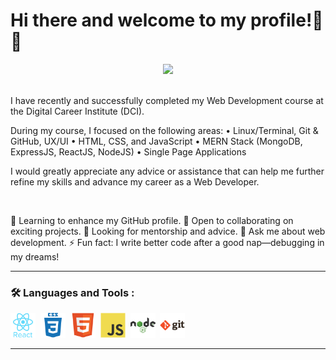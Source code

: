 # Hi there and welcome to my profile!👋😊

<div id="header" align="center">
  <img src="https://media.giphy.com/media/M9gbBd9nbDrOTu1Mqx/giphy.gif" width="200"/>
</div>
<br>

I have recently and successfully completed my Web Development course at the Digital Career Institute (DCI).

During my course, I focused on the following areas:
	•	Linux/Terminal, Git & GitHub, UX/UI
	•	HTML, CSS, and JavaScript
	•	MERN Stack (MongoDB, ExpressJS, ReactJS, NodeJS)
	•	Single Page Applications

I would greatly appreciate any advice or assistance that can help me further refine my skills and advance my career as a Web Developer.

</br>

🌱 Learning to enhance my GitHub profile.
👯 Open to collaborating on exciting projects.
🤔 Looking for mentorship and advice.
💬 Ask me about web development.
⚡ Fun fact: I write better code after a good nap—debugging in my dreams!

--------------------------------------------------

### :hammer_and_wrench: Languages and Tools :

<div>
  <img src="https://github.com/devicons/devicon/blob/master/icons/react/react-original-wordmark.svg" title="React" alt="React" width="40" height="40"/>&nbsp;
  <img src="https://github.com/devicons/devicon/blob/master/icons/css3/css3-plain-wordmark.svg"  title="CSS3" alt="CSS" width="40" height="40"/>&nbsp;
  <img src="https://github.com/devicons/devicon/blob/master/icons/html5/html5-original.svg" title="HTML5" alt="HTML" width="40" height="40"/>&nbsp;
  <img src="https://github.com/devicons/devicon/blob/master/icons/javascript/javascript-original.svg" title="JavaScript" alt="JavaScript" width="40" height="40"/>&nbsp;
  <img src="https://github.com/devicons/devicon/blob/master/icons/nodejs/nodejs-original-wordmark.svg" title="NodeJS" alt="NodeJS" width="40" height="40"/>&nbsp;
  <img src="https://github.com/devicons/devicon/blob/master/icons/git/git-original-wordmark.svg" title="Git" **alt="Git" width="40" height="40"/>
</div>


--- 
